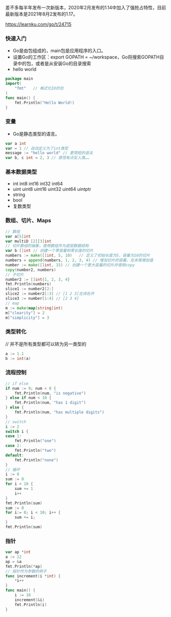 差不多每半年发布一次新版本，2020年2月发布的1.14中加入了强抢占特性，目前最新版本是2021年8月2发布的1.17。

https://learnku.com/go/t/24715

### 快速入门
- Go是由包组成的，main包是应用程序的入口。
- 设置Go的工作区：export GOPATH = ~/workspace，Go将搜索GOPATH目录中的包，或者是从安装Go的目录搜索
- hello world
```Go
package main
import(
    "fmt"   // 格式化IO的包
)
func main() {
    fmt.Println("Hello World!)
}
```
### 变量
- Go是静态类型的语言。
```Go
var a int
var = 1 // 自动定义为了int类型
message := "hello world" // 更简短的语法
var b, c int = 2, 3 // 感觉有点反人类……
```
### 基本数据类型
- int int8 int16 int32 int64
- uint uint8 uint16 uint32 uint64 uintptr
- string
- bool
- 复数类型
### 数组、切片、Maps
```Go
// 数组
var a[5]int
var multiD [2][3]int
// 切片数组的抽象，使用数组作为底层数据结构
var b []int // 创建一个零容量和零长度的切片
numbers := make([]int, 5, 10)   // 定义了初始长度为5，容量为10的切片
numbers = append(numbers, 1, 2, 3, 4) // 增加切片的容量，在末尾增加值
number := make([]int, 15) // 创建一个更大容量的切片并使用copy
copy(number2, numbers) 
// 子切片
number2 := []int{1, 2, 3, 4}
fmt.Println(numbers)
slice1 := number2[2:]
slice2 := number2[:3] // [1 2 3]左闭右开
slice3 := number[1:4] // [2 3 4]
// map
m := make(map[string]int)
m["clearity"] = 2
m["simplicity"] = 3
```
### 类型转化
// 并不是所有类型都可以转为另一类型的
```Go
a := 1.1
b := int(a)
```
### 流程控制
```Go
// if else
if num := 9; num < 0 {
    fmt.Println(num, "is negative")
} else if num < 10 {
    fmt.Println(num, "has 1 digit")
} else {
    fmt.Println(num, "has multiple digits")
}
// switch
i := 2
switch i {
case 1:
    fmt.Println("one")
case 2:
    fmt.Println("two")
default:
    fmt.Println("none")    
}
// 循环
i := 0
sum := 0
for i < 10 {
    sum += 1
    i++
}
fmt.Println(sum)
sum := 0
for i:= 0; i < 10; i++ {
    sum += i;
}
fmt.Println(sum)
```
### 指针
```Go
var ap *int
a := 12
ap = &a
fmt.Println(*ap)
// 指针作为参数的例子
func increment(i *int) {
    *i++
}
func main() {
    i := 10
    increment(&i)
    fmt.Println(i)
}
```
